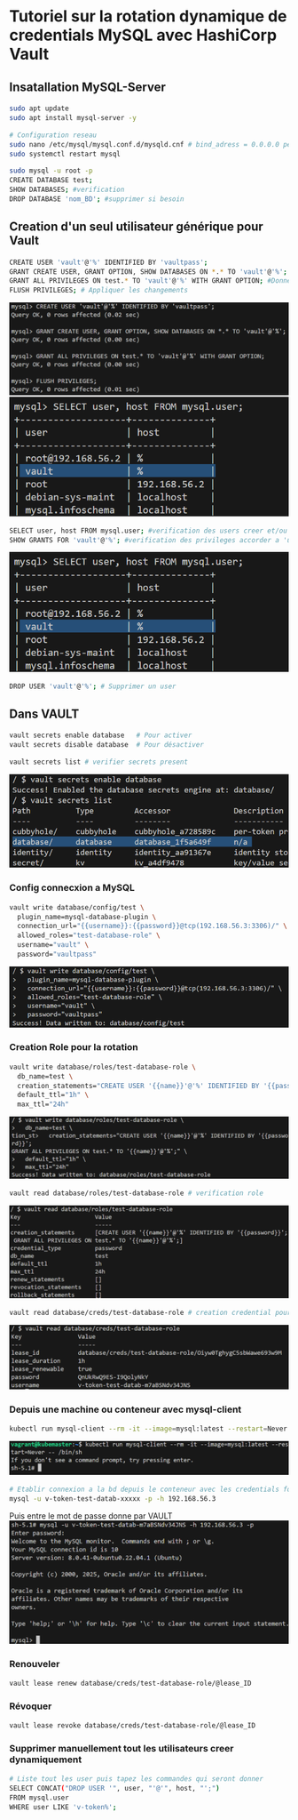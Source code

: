 # Tutoriel sur la rotation dynamique de credentials MySQL avec HashiCorp Vault

## Insatallation MySQL-Server
```bash
sudo apt update
sudo apt install mysql-server -y
```

```bash
# Configuration reseau
sudo nano /etc/mysql/mysql.conf.d/mysqld.cnf # bind_adress = 0.0.0.0 permet toutes les connexions
sudo systemctl restart mysql
```

```bash
sudo mysql -u root -p
CREATE DATABASE test;
SHOW DATABASES; #verification
DROP DATABASE 'nom_BD'; #supprimer si besoin
```

## Creation  d'un seul utilisateur générique pour Vault
```bash
CREATE USER 'vault'@'%' IDENTIFIED BY 'vaultpass';
GRANT CREATE USER, GRANT OPTION, SHOW DATABASES ON *.* TO 'vault'@'%'; #Donner les privilèges globaux
GRANT ALL PRIVILEGES ON test.* TO 'vault'@'%' WITH GRANT OPTION; #Donner les privilèges sur la base de données test
FLUSH PRIVILEGES; # Appliquer les changements
```
![alt text](images/photo_11.png)
![alt text](images/photo_12.png)
```bash
SELECT user, host FROM mysql.user; #verification des users creer et/ou presents
SHOW GRANTS FOR 'vault'@'%'; #verification des privileges accorder a 'user'@'pwd'
```
![user List](images/photo_12.png)

```bash
DROP USER 'vault'@'%'; # Supprimer un user 
```

## Dans VAULT

```bash
vault secrets enable database   # Pour activer
vault secrets disable database  # Pour désactiver
```
```bash
vault secrets list # verifier secrets present
```
![Secrets List](images/photo_13.png)

### Config connecxion a MySQL
```bash
vault write database/config/test \
  plugin_name=mysql-database-plugin \
  connection_url="{{username}}:{{password}}@tcp(192.168.56.3:3306)/" \
  allowed_roles="test-database-role" \
  username="vault" \
  password="vaultpass"
```
![alt text](images/photo_14.png)

### Creation Role pour la rotation
```bash
vault write database/roles/test-database-role \
  db_name=test \
  creation_statements="CREATE USER '{{name}}'@'%' IDENTIFIED BY '{{password}}'; GRANT ALL PRIVILEGES ON test.* TO '{{name}}'@'%';" \
  default_ttl="1h" \
  max_ttl="24h"
```
![alt text](images/photo_15.png)

```bash
vault read database/roles/test-database-role # verification role
```
![role](images/photo_16.png)

```bash
vault read database/creds/test-database-role # creation credential pour connexion
```
![Credentials](images/photo_17.png)


### Depuis une machine ou conteneur avec mysql-client 
```bash
kubectl run mysql-client --rm -it --image=mysql:latest --restart=Never -- /bin/sh # creation conteneur avec mysql-client pour test connexion a la BD
```
![alt text](images/photo_18.png)

```bash
# Etablir connexion a la bd depuis le conteneur avec les credentials fournis par VAULT
mysql -u v-token-test-datab-xxxxx -p -h 192.168.56.3
```
Puis entre le mot de passe donne par VAULT
![connecxion](images/photo_19.png)

### Renouveler
```bash
vault lease renew database/creds/test-database-role/@lease_ID
```
### Révoquer
```bash
vault lease revoke database/creds/test-database-role/@lease_ID
```
### Supprimer manuellement tout les utilisateurs creer dynamiquement 
```bash
# Liste tout les user puis tapez les commandes qui seront donner
SELECT CONCAT("DROP USER '", user, "'@'", host, "';") 
FROM mysql.user 
WHERE user LIKE 'v-token%';
```